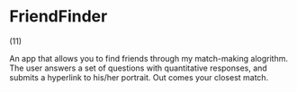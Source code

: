 # FriendFinder
(11)

An app that allows you to find friends through my match-making alogrithm.
The user answers a set of questions with quantitative responses, and submits a hyperlink to his/her portrait.
Out comes your closest match.
